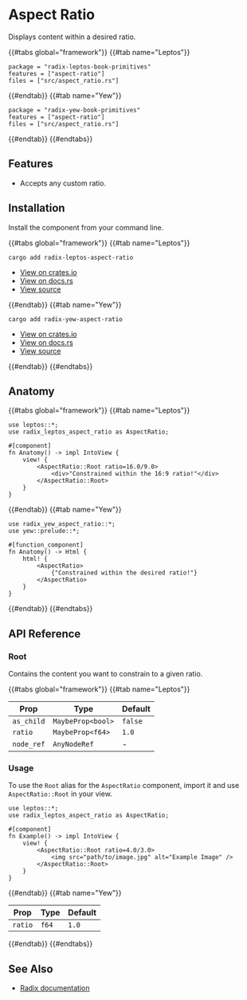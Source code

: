 # Aspect Ratio

Displays content within a desired ratio.

{{#tabs global="framework"}}
{{#tab name="Leptos"}}

```toml,trunk
package = "radix-leptos-book-primitives"
features = ["aspect-ratio"]
files = ["src/aspect_ratio.rs"]
```

{{#endtab}}
{{#tab name="Yew"}}

```toml,trunk
package = "radix-yew-book-primitives"
features = ["aspect-ratio"]
files = ["src/aspect_ratio.rs"]
```

{{#endtab}}
{{#endtabs}}

## Features

- Accepts any custom ratio.

## Installation

Install the component from your command line.

{{#tabs global="framework"}}
{{#tab name="Leptos"}}

```shell
cargo add radix-leptos-aspect-ratio
```

- [View on crates.io](https://crates.io/crates/radix-leptos-aspect-ratio)
- [View on docs.rs](https://docs.rs/radix-leptos-aspect-ratio/latest/radix_leptos_aspect_ratio/)
- [View source](https://github.com/RustForWeb/radix/tree/main/packages/primitives/leptos/aspect-ratio)

{{#endtab}}
{{#tab name="Yew"}}

```shell
cargo add radix-yew-aspect-ratio
```

- [View on crates.io](https://crates.io/crates/radix-yew-aspect-ratio)
- [View on docs.rs](https://docs.rs/radix-yew-aspect-ratio/latest/radix_yew_aspect_ratio/)
- [View source](https://github.com/RustForWeb/radix/tree/main/packages/primitives/yew/aspect-ratio)

{{#endtab}}
{{#endtabs}}

## Anatomy

{{#tabs global="framework"}}
{{#tab name="Leptos"}}

```rust,ignore
use leptos::*;
use radix_leptos_aspect_ratio as AspectRatio;

#[component]
fn Anatomy() -> impl IntoView {
    view! {
        <AspectRatio::Root ratio=16.0/9.0>
            <div>"Constrained within the 16:9 ratio!"</div>
        </AspectRatio::Root>
    }
}
```

{{#endtab}}
{{#tab name="Yew"}}

```rust,ignore
use radix_yew_aspect_ratio::*;
use yew::prelude::*;

#[function_component]
fn Anatomy() -> Html {
    html! {
        <AspectRatio>
            {"Constrained within the desired ratio!"}
        </AspectRatio>
    }
}
```

{{#endtab}}
{{#endtabs}}

## API Reference

### Root

Contains the content you want to constrain to a given ratio.

{{#tabs global="framework"}}
{{#tab name="Leptos"}}

| Prop       | Type              | Default |
|------------|-------------------|---------|
| `as_child` | `MaybeProp<bool>` | `false` |
| `ratio`    | `MaybeProp<f64>`  | `1.0`   |
| `node_ref` | `AnyNodeRef`      | -       |

### Usage

To use the `Root` alias for the `AspectRatio` component, import it and use `AspectRatio::Root` in your view.

```rust,ignore
use leptos::*;
use radix_leptos_aspect_ratio as AspectRatio;

#[component]
fn Example() -> impl IntoView {
    view! {
        <AspectRatio::Root ratio=4.0/3.0>
            <img src="path/to/image.jpg" alt="Example Image" />
        </AspectRatio::Root>
    }
}
```

{{#endtab}}
{{#tab name="Yew"}}

<!-- TODO: Add or update Yew-specific props if needed -->

| Prop    | Type  | Default |
|---------|-------|---------|
| `ratio` | `f64` | `1.0`   |

{{#endtab}}
{{#endtabs}}

## See Also

- [Radix documentation](https://www.radix-ui.com/primitives/docs/components/aspect-ratio)

```